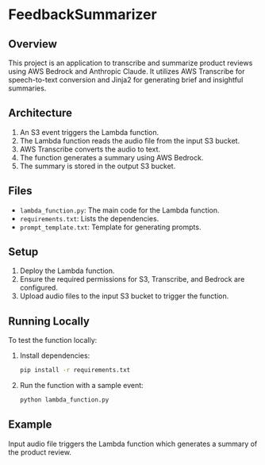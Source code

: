 # FeedbackSummarizer

## Overview
This project is an application to transcribe and summarize product reviews using AWS Bedrock and Anthropic Claude. It utilizes AWS Transcribe for speech-to-text conversion and Jinja2 for generating brief and insightful summaries.

## Architecture
1. An S3 event triggers the Lambda function.
2. The Lambda function reads the audio file from the input S3 bucket.
3. AWS Transcribe converts the audio to text.
4. The function generates a summary using AWS Bedrock.
5. The summary is stored in the output S3 bucket.

## Files
- `lambda_function.py`: The main code for the Lambda function.
- `requirements.txt`: Lists the dependencies.
- `prompt_template.txt`: Template for generating prompts.

## Setup
1. Deploy the Lambda function.
2. Ensure the required permissions for S3, Transcribe, and Bedrock are configured.
3. Upload audio files to the input S3 bucket to trigger the function.

## Running Locally
To test the function locally:
1. Install dependencies:
    ```bash
    pip install -r requirements.txt
    ```
2. Run the function with a sample event:
    ```bash
    python lambda_function.py
    ```

## Example
Input audio file triggers the Lambda function which generates a summary of the product review.
